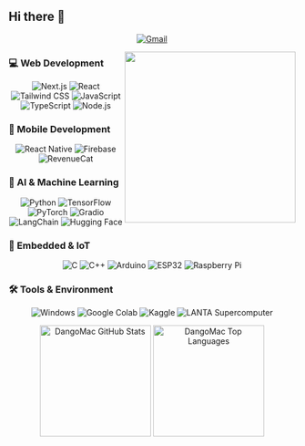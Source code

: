 ## Hi there 👋
<p align="center">
  <a href="mailto:dungmachoo@gmail.com" target="_blank">
    <img src="https://img.shields.io/badge/Gmail-c14438.svg?&style=flat-square&logo=gmail&logoColor=white" alt="Gmail">
  </a>
</p>

<img align="right" src="https://github.com/user-attachments/assets/64b756e6-85ce-45dd-a14f-e1125fdf7786" width="300" />

### 💻 Web Development

<p align="center">
  <img alt="Next.js" src="https://img.shields.io/badge/Next.js-000000?style=flat-square&logo=next.js&logoColor=white">
  <img alt="React" src="https://img.shields.io/badge/React-20232A?style=flat-square&logo=react&logoColor=61DAFB">
  <img alt="Tailwind CSS" src="https://img.shields.io/badge/Tailwind_CSS-38B2AC?style=flat-square&logo=tailwind-css&logoColor=white">
  <img alt="JavaScript" src="https://img.shields.io/badge/JavaScript-F7DF1E?style=flat-square&logo=javascript&logoColor=black">
  <img alt="TypeScript" src="https://img.shields.io/badge/TypeScript-3178C6?style=flat-square&logo=typescript&logoColor=white">
  <img alt="Node.js" src="https://img.shields.io/badge/Node.js-339933?style=flat-square&logo=node.js&logoColor=white">
</p>



### 📱 Mobile Development

<p align="center">
  <img alt="React Native" src="https://img.shields.io/badge/React_Native-282C34?style=flat-square&logo=react&logoColor=61DAFB">
  <img alt="Firebase" src="https://img.shields.io/badge/Firebase-FFCA28?style=flat-square&logo=firebase&logoColor=black">
  <img alt="RevenueCat" src="https://img.shields.io/badge/RevenueCat-9050FF?style=flat-square&logo=money&logoColor=white">
</p>



### 🤖 AI & Machine Learning

<p align="center">
  <img alt="Python" src="https://img.shields.io/badge/Python-3776AB?style=flat-square&logo=python&logoColor=white">
  <img alt="TensorFlow" src="https://img.shields.io/badge/TensorFlow-FF6F00?style=flat-square&logo=tensorflow&logoColor=white">
  <img alt="PyTorch" src="https://img.shields.io/badge/PyTorch-EE4C2C?style=flat-square&logo=pytorch&logoColor=white">
  <img alt="Gradio" src="https://img.shields.io/badge/Gradio-FF4D67?style=flat-square&logo=gradio&logoColor=white">
  <img alt="LangChain" src="https://img.shields.io/badge/LangChain-2F2F2F?style=flat-square&logo=langchain&logoColor=00FFAA">
  <img alt="Hugging Face" src="https://img.shields.io/badge/HuggingFace-FCC624?style=flat-square&logo=huggingface&logoColor=black">
</p>



### 📡 Embedded & IoT

<p align="center">
  <img alt="C" src="https://img.shields.io/badge/C-00599C?style=flat-square&logo=c&logoColor=white">
  <img alt="C++" src="https://img.shields.io/badge/C++-00599C?style=flat-square&logo=c%2b%2b&logoColor=white">
  <img alt="Arduino" src="https://img.shields.io/badge/Arduino-00979D?style=flat-square&logo=arduino&logoColor=white">
  <img alt="ESP32" src="https://img.shields.io/badge/ESP32-000000?style=flat-square&logo=esphome&logoColor=white">
  <img alt="Raspberry Pi" src="https://img.shields.io/badge/Raspberry_Pi-C51A4A?style=flat-square&logo=raspberry-pi&logoColor=white">
</p>



### 🛠️ Tools & Environment

<p align="center">
  <img alt="Windows" src="https://img.shields.io/badge/Windows-0078D6?style=flat-square&logo=windows&logoColor=white">
  <img alt="Google Colab" src="https://img.shields.io/badge/Google_Colab-F9AB00?style=flat-square&logo=google-colab&logoColor=black">
  <img alt="Kaggle" src="https://img.shields.io/badge/Kaggle-20BEFF?style=flat-square&logo=kaggle&logoColor=white">
  <img alt="LANTA Supercomputer" src="https://img.shields.io/badge/LANTA-HPC-blueviolet?style=flat-square&logo=server&logoColor=white">
</p>

<p align="center">
  <img height="195em" src="https://github-readme-stats.vercel.app/api?username=DangoMac&count_private=true&show_icons=true&theme=dark" alt="DangoMac GitHub Stats" />
  <img height="195em" src="https://github-readme-stats.vercel.app/api/top-langs/?username=DangoMac&layout=compact&theme=dark&langs_count=6" alt="DangoMac Top Languages" />
</p>







